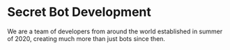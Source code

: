 # Secret Bot Development

We are a team of developers from around the world established in summer of 2020, creating much more than just bots since then.